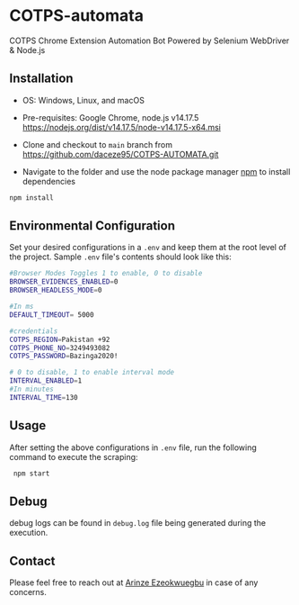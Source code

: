 # COTPS-automata
COTPS Chrome Extension Automation Bot Powered by Selenium WebDriver &amp; Node.js

## Installation
- OS: Windows, Linux, and macOS
- Pre-requisites: Google Chrome, node.js v14.17.5 https://nodejs.org/dist/v14.17.5/node-v14.17.5-x64.msi

- Clone and checkout to `main` branch from https://github.com/daceze95/COTPS-AUTOMATA.git
- Navigate to the folder and use the node package manager [npm](https://www.npmjs.com/) to install dependencies

```bash
npm install
```

## Environmental Configuration
Set your desired configurations in a `.env` and keep them at the root level of the project.
Sample `.env` file's contents should look like this:

```bash
#Browser Modes Toggles 1 to enable, 0 to disable
BROWSER_EVIDENCES_ENABLED=0
BROWSER_HEADLESS_MODE=0

#In ms
DEFAULT_TIMEOUT= 5000

#credentials
COTPS_REGION=Pakistan +92
COTPS_PHONE_NO=3249493082
COTPS_PASSWORD=Bazinga2020!

# 0 to disable, 1 to enable interval mode
INTERVAL_ENABLED=1
#In minutes
INTERVAL_TIME=130

```

## Usage
After setting the above configurations in `.env` file, run the following command to execute the scraping:
```bash
 npm start
```

## Debug
debug logs can be found in `debug.log` file being generated during the execution.

## Contact
Please feel free to reach out at [Arinze Ezeokwuegbu](https://www.linkedin/in/arinze-ezeokwuegbu/) in case of any concerns.